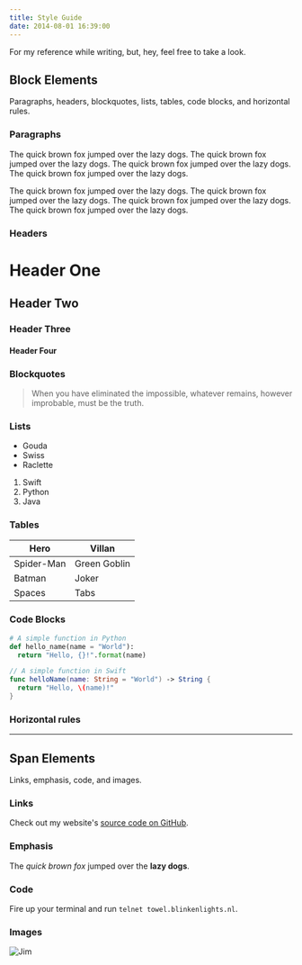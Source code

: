 ```yaml
---
title: Style Guide
date: 2014-08-01 16:39:00
---
```


For my reference while writing, but, hey, feel free to take a look.

## Block Elements

Paragraphs, headers, blockquotes, lists, tables, code blocks, and horizontal rules.

### Paragraphs

The quick brown fox jumped over the lazy dogs. The quick brown fox jumped over the lazy dogs. The quick brown fox jumped over the lazy dogs. The quick brown fox jumped over the lazy dogs.

The quick brown fox jumped over the lazy dogs. The quick brown fox jumped over the lazy dogs. The quick brown fox jumped over the lazy dogs. The quick brown fox jumped over the lazy dogs.

### Headers

# Header One

## Header Two

### Header Three

#### Header Four

### Blockquotes

> When you have eliminated the impossible, whatever remains, however improbable, must be the truth.

### Lists

* Gouda
* Swiss
* Raclette

1. Swift
2. Python
3. Java

### Tables

Hero | Villan
--- | ---
Spider-Man | Green Goblin
Batman | Joker
Spaces | Tabs

### Code Blocks

``` python
# A simple function in Python
def hello_name(name = "World"):
  return "Hello, {}!".format(name)
```

``` swift
// A simple function in Swift
func helloName(name: String = "World") -> String {
  return "Hello, \(name)!"
}
```

### Horizontal rules

---

## Span Elements

Links, emphasis, code, and images.

### Links

Check out my website's [source code on GitHub](https://github.com/tmm/tmm.github.io/).

### Emphasis

The *quick brown fox* jumped over the **lazy dogs**.

### Code

Fire up your terminal and run `telnet towel.blinkenlights.nl`.

### Images

![Jim](/assets/images/jim.gif)
